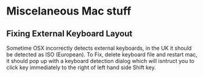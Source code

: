 # Miscelaneous Mac stuff

## Fixing External Keyboard Layout

Sometime OSX incorrectly detects external keyboards, in the UK it should be detected as ISO (European).
To Fix, delete keyboard file and restart mac, it should pop up with a keyboard detection dialog which will 
isntruct you to click key immediately to the right of left hand side Shift key.

